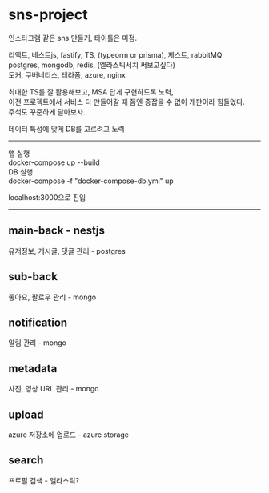 # sns-project

인스타그램 같은 sns 만들기, 타이틀은 미정.

리액트, 네스트js, fastify, TS, (typeorm or prisma), 제스트, rabbitMQ  
postgres, mongodb, redis, (엘라스틱서치 써보고싶다)  
도커, 쿠버네티스, 테라폼, azure, nginx

최대한 TS를 잘 활용해보고, MSA 답게 구현하도록 노력,  
이전 프로젝트에서 서비스 다 만들어갈 때 쯤엔 종잡을 수 없이 개판이라 힘들었다.  
주석도 꾸준하게 달아보자..

데이터 특성에 맞게 DB를 고르려고 노력

---

앱 실행  
docker-compose up --build  
DB 실행  
docker-compose -f "docker-compose-db.yml" up

localhost:3000으로 진입

---

## main-back - nestjs

유저정보, 게시글, 댓글 관리 - postgres

## sub-back

좋아요, 팔로우 관리 - mongo

## notification

알림 관리 - mongo

## metadata

사진, 영상 URL 관리 - mongo

## upload

azure 저장소에 업로드 - azure storage

## search

프로필 검색 - 엘라스틱?
